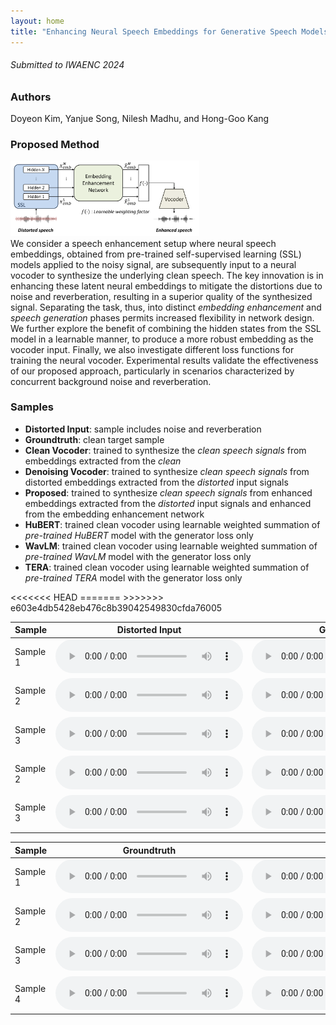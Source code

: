 ```yaml
---
layout: home
title: "Enhancing Neural Speech Embeddings for Generative Speech Models"
---
```

###### Submitted to IWAENC 2024

### Authors

Doyeon Kim, Yanjue Song, Nilesh Madhu, and Hong-Goo Kang

### Proposed Method

<img src="overall.png" width="60%" height="20%" title="px(픽셀) 크기 설정" alt="Proposed framework overview"></img>\
We consider a speech enhancement setup where neural speech embeddings, obtained from pre-trained self-supervised learning (SSL) models applied to the noisy signal, are subsequently input to a neural vocoder to synthesize the underlying clean speech. The key innovation is in enhancing these latent neural embeddings to mitigate the distortions due to noise and reverberation, resulting in a superior quality of the synthesized signal. Separating the task, thus, into distinct _embedding enhancement_ and _speech generation_ phases permits increased flexibility in network design. We further explore the benefit of combining the hidden states from the SSL model in a learnable manner, to produce a more robust embedding as the vocoder input. Finally, we also investigate different loss functions for training the neural vocoder. Experimental results validate the effectiveness of our proposed approach, particularly in scenarios characterized by concurrent background noise and reverberation. 

### Samples
- __Distorted Input__: sample includes noise and reverberation
- __Groundtruth__: clean target sample
- __Clean Vocoder__: trained to synthesize the *clean speech signals* from embeddings extracted from the *clean* 
- __Denoising Vocoder__: trained to synthesize *clean speech signals* from distorted embeddings extracted from the *distorted* input signals 
- __Proposed__: trained to synthesize *clean speech signals* from enhanced embeddings extracted from the *distorted* input signals and enhanced from the embedding enhancement network 
- __HuBERT__: trained clean vocoder using learnable weighted summation of *pre-trained HuBERT* model with the generator loss only 
- __WavLM__: trained clean vocoder using learnable weighted summation of *pre-trained WavLM* model with the generator loss only 
- __TERA__: trained clean vocoder using learnable weighted summation of *pre-trained TERA* model with the generator loss only 

<table>
  <thead>
    <tr>
      <th>Sample</th>
      <th>Distorted Input</th>
      <th>Groundtruth</th>
      <th>Clean Vocoder</th>
      <th>Denoising Vocoder</th>
      <th>Proposed</th>
    </tr>
  </thead>
  <tbody>
    <tr>
      <td>Sample 1</td>
<<<<<<< HEAD
      <td><audio controls  src="samples/demo_samples/distorted_p257_045.wav"> </audio></td>
      <td><audio controls  src="samples/demo_samples/target_p257_045.wav"> </audio></td>
      <td><audio controls  src="samples/demo_samples/yj_samples/target_p257_045_6_4-9_1+tera_embOnly+spec_power_l1+msd-mpd_ep100_ideal.wav"> </audio></td>
      <td><audio controls  src="samples/demo_samples/yj_samples/distorted_p257_045_6_5-10_20+tera_embOnly+spec_power_l1+msd-mpd_eptemp_DeVo.wav"> </audio></td>
      <td><audio controls  src="samples/demo_samples/yj_samples/distorted_p257_045_6_4-9_1+tera_embOnly+spec_power_l1+msd-mpd_ep100_embNet_ideal.wav"> </audio></td>
    </tr>
      <tr>
      <td>Sample 2</td>
      <td><audio controls  src="samples/demo_samples/distorted_p232_287.wav"> </audio></td>
      <td><audio controls  src="samples/demo_samples/target_p232_287.wav"> </audio></td>
      <td><audio controls  src="samples/demo_samples/yj_samples/target_p232_287_6_4-9_1+tera_embOnly+spec_power_l1+msd-mpd_ep100_ideal.wav"> </audio></td>
      <td><audio controls  src="samples/demo_samples/yj_samples/distorted_p232_287_6_5-10_20+tera_embOnly+spec_power_l1+msd-mpd_eptemp_DeVo.wav"> </audio></td>
      <td><audio controls  src="samples/demo_samples/yj_samples/distorted_p232_287_6_4-9_1+tera_embOnly+spec_power_l1+msd-mpd_ep100_embNet_ideal.wav"> </audio></td>
      </tr>
    <tr>
      <td>Sample 3</td>
      <td><audio controls  src="samples/demo_samples/distorted_p257_417.wav"> </audio></td>
      <td><audio controls  src="samples/demo_samples/target_p257_417.wav"> </audio></td>
      <td><audio controls  src="samples/demo_samples/yj_samples/target_p257_417_6_4-9_1+tera_embOnly+spec_power_l1+msd-mpd_ep100_ideal.wav"> </audio></td>
      <td><audio controls  src="samples/demo_samples/yj_samples/distorted_p257_417_6_5-10_20+tera_embOnly+spec_power_l1+msd-mpd_eptemp_DeVo.wav"> </audio></td>
      <td><audio controls  src="samples/demo_samples/yj_samples/distorted_p257_417_6_4-9_1+tera_embOnly+spec_power_l1+msd-mpd_ep100_embNet_ideal.wav"> </audio></td>
=======
      <td><audio controls  src="samples/distorted_p257_045.wav"> </audio></td>
      <td><audio controls  src="samples/target_p257_045.wav"> </audio></td>
      <td><audio controls  src="samples/cleanvocoder_p257_045.wav"> </audio></td>
      <td><audio controls  src="samples/denoising_p257_045.wav"> </audio></td>
      <td><audio controls  src="samples/proposed_p257_045.wav"> </audio></td>
    </tr>
      <tr>
      <td>Sample 2</td>
      <td><audio controls  src="samples/distorted_p232_287.wav"> </audio></td>
      <td><audio controls  src="samples/target_p232_287.wav"> </audio></td>
      <td><audio controls  src="samples/cleanvocoder_p232_287.wav"> </audio></td>
      <td><audio controls  src="samples/denoising_p232_287.wav"> </audio></td>
      <td><audio controls  src="samples/proposed_p232_287.wav"> </audio></td>
      </tr>
    <tr>
      <td>Sample 3</td>
      <td><audio controls  src="samples/distorted_p257_417.wav"> </audio></td>
      <td><audio controls  src="samples/target_p257_417.wav"> </audio></td>
      <td><audio controls  src="samples/cleanvocoder_p257_417.wav"> </audio></td>
      <td><audio controls  src="samples/denoising_p257_417.wav"> </audio></td>
      <td><audio controls  src="samples/proposed_p257_417.wav"> </audio></td>
>>>>>>> e603e4db5428eb476c8b39042549830cfda76005
    </tr>
  </tbody>
</table>



<table>
  <thead>
    <tr>
      <th>Sample</th>
      <th>Groundtruth</th>
      <th>HuBERT</th>
      <th>WavLM</th>
      <th>TERA</th>
    </tr>
  </thead>
  <tbody>
    <tr>
      <td>Sample 1</td>
      <td><audio controls  src="samples/target_p232_205.wav"></audio></td>
      <td><audio controls  src="samples/hubert_p232_205.wav"></audio></td>
      <td><audio controls  src="samples/wavlm_p232_205.wav"> </audio></td>
      <td><audio controls  src="samples/tera_p232_205.wav"> </audio></td>
    </tr>
    <tr>
      <td>Sample 2</td>
      <td><audio controls  src="samples/target_p232_229.wav"></audio></td>
      <td><audio controls  src="samples/hubert_p232_229.wav"></audio></td>
      <td><audio controls  src="samples/wavlm_p232_229.wav"> </audio></td>
      <td><audio controls  src="samples/tera_p232_229.wav"> </audio></td>
    </tr>
    <tr>
      <td>Sample 3</td>
      <td><audio controls  src="samples/target_p257_225.wav"></audio></td>
      <td><audio controls  src="samples/hubert_p257_225.wav"></audio></td>
      <td><audio controls  src="samples/wavlm_p257_225.wav"> </audio></td>
      <td><audio controls  src="samples/tera_p257_225.wav"> </audio></td>
    </tr>
    <tr>
      <td>Sample 4</td>
      <td><audio controls  src="samples/target_p257_368.wav"></audio></td>
      <td><audio controls  src="samples/hubert_p257_368.wav"></audio></td>
      <td><audio controls  src="samples/wavlm_p257_368.wav"> </audio></td>
      <td><audio controls  src="samples/tera_p257_368.wav"> </audio></td>
    </tr>
  </tbody>
</table>
